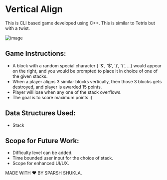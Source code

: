 # Vertical Align
This is CLI based game developed using C++. This is similar to Tetris but with a twist.

![image](https://github.com/hsraps/vertical-3-align/blob/master/Game.png)


## Game Instructions:
* A block with a random special character ( '&', '$', ')', '(', ...) would appear on the right, and you would be prompted to place it in choice of one of the given stacks.
* When a player aligns 3 similar blocks vertically, then those 3 blocks gets destroyed, and player is awarded 15 points.
* Player will lose when any one of the stack overflows.
* The goal is to score maximum points :)

## Data Structures Used:
* Stack

## Scope for Future Work:
* Difficulty level can be added.
* Time bounded user input for the choice of stack.
* Scope for enhanced UI/UX.

MADE WITH :heart: BY SPARSH SHUKLA.

